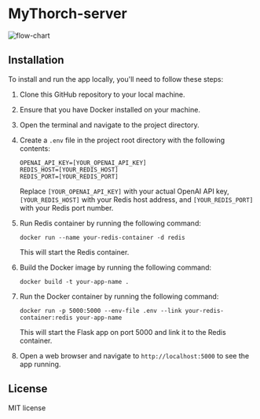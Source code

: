 # MyThorch-server
![flow-chart](flow-chart.png)

## Installation

To install and run the app locally, you'll need to follow these steps:

1. Clone this GitHub repository to your local machine.
2. Ensure that you have Docker installed on your machine.
3. Open the terminal and navigate to the project directory.
4. Create a `.env` file in the project root directory with the following contents:
    ```
    OPENAI_API_KEY=[YOUR_OPENAI_API_KEY]
    REDIS_HOST=[YOUR_REDIS_HOST]
    REDIS_PORT=[YOUR_REDIS_PORT]
    ```
    Replace `[YOUR_OPENAI_API_KEY]` with your actual OpenAI API key, `[YOUR_REDIS_HOST]` with your Redis host address, and `[YOUR_REDIS_PORT]` with your Redis port number.
5. Run Redis container by running the following command:
    ```
    docker run --name your-redis-container -d redis
    ```
    This will start the Redis container.

6. Build the Docker image by running the following command:
    ```
    docker build -t your-app-name .
    ```
7. Run the Docker container by running the following command:
    ```
    docker run -p 5000:5000 --env-file .env --link your-redis-container:redis your-app-name
    ```

    This will start the Flask app on port 5000 and link it to the Redis container.

8. Open a web browser and navigate to `http://localhost:5000` to see the app running.

## License

MIT license
